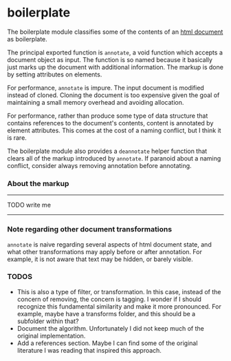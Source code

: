# boilerplate
The boilerplate module classifies some of the contents of an [html document](https://developer.mozilla.org/en-US/docs/Web/API/Document) as boilerplate.

The principal exported function is `annotate`, a void function which accepts a document object as input. The function is so named because it basically just marks up the document with additional information. The markup is done by setting attributes on elements.

For performance, `annotate` is impure. The input document is modified instead of cloned. Cloning the document is too expensive given the goal of maintaining a small memory overhead and avoiding allocation.

For performance, rather than produce some type of data structure that contains references to the document's contents, content is annotated by element attributes. This comes at the cost of a naming conflict, but I think it is rare.

The boilerplate module also provides a `deannotate` helper function that clears all of the markup introduced by `annotate`. If paranoid about a naming conflict, consider always removing annotation before annotating.

### About the markup

***
TODO write me
***

### Note regarding other document transformations
`annotate` is naive regarding several aspects of html document state, and what other transformations may apply before or after annotation. For example, it is not aware that text may be hidden, or barely visible.

### TODOS
* This is also a type of filter, or transformation. In this case, instead of the concern of removing, the concern is tagging. I wonder if I should recognize this fundamental similarity and make it more pronounced. For example, maybe have a transforms folder, and this should be a subfolder within that?
* Document the algorithm. Unfortunately I did not keep much of the original implementation.
* Add a references section. Maybe I can find some of the original literature I was reading that inspired this approach.
